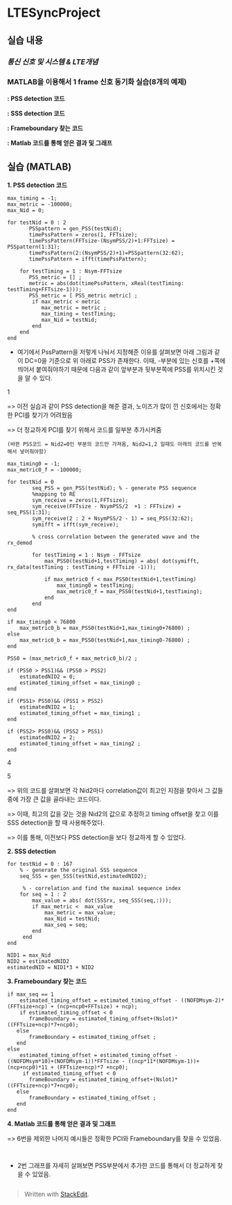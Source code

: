 # LTESyncProject
## 실습 내용
### ***통신 신호 및 시스템 & LTE개념***


### **MATLAB을 이용해서 1 frame 신호 동기화 실습(8개의 예제)**

**: PSS detection 코드**

**: SSS detection 코드**

**: Frameboundary 찾는 코드**

**: Matlab 코드를 통해 얻은 결과 및 그래프**




## 실습 (MATLAB)

**1. PSS detection 코드**
```
max_timing = -1;
max_metric = -100000;
max_Nid = 0;

for testNid = 0 : 2
       PSSpattern = gen_PSS(testNid);
       timePssPattern = zeros(1, FFTsize);
       timePssPattern(FFTsize-(NsymPSS/2)+1:FFTsize) = PSSpattern(1:31);  
       timePssPattern(2:(NsymPSS/2)+1)=PSSpattern(32:62);
       timePssPattern = ifft(timePssPattern);
    
    for testTiming = 1 : Nsym-FFTsize
       PSS_metric = [] ; 
       metric = abs(dot(timePssPattern, xReal(testTiming: testTiming+FFTsize-1)));
       PSS_metric = [ PSS_metric metric] ; 
        if max_metric < metric
           max_metric = metric ;
           max_timing = testTiming;
           max_Nid = testNid;
        end
    end 
end
```
+ 여기에서 PssPattern을 저렇게 나눠서 지정해준 이유를 살펴보면 아래 그림과 같이 DC=0을 기준으로 위 아래로 PSS가 존재한다. 이때, -부분에 있는 신호를 +쪽에 띄어서 붙여줘야하기 때문에 다음과 같이 앞부분과 뒷부분쪽에 PSS를 위치시킨 것을 알 수 있다.

![]()1



=> 이전 실습과 같이 PSS detection을 해준 결과, 노이즈가 많이 낀 신호에서는 정확한 PCI를 찾기가 어려웠음

=> 더 정교하게 PCI를 찾기 위해서 코드를 일부분 추가시켜줌

```
(바뀐 PSS코드 = Nid2=0인 부분의 코드만 가져옴, Nid2=1,2 일때도 아래의 코드를 반복해서 넣어줘야함)

max_timing0 = -1;
max_metric0_f = -100000;

for testNid = 0
        seq_PSS = gen_PSS(testNid); % - generate PSS sequence
        %mapping to RE
        sym_receive = zeros(1,FFTsize); 
        sym_receive(FFTsize - NsymPSS/2  +1 : FFTsize) = seq_PSS(1:31); 
        sym_receive(2 : 2 + NsymPSS/2 - 1) = seq_PSS(32:62);
        symifft = ifft(sym_receive);
        
        % cross correlation between the generated wave and the rx_demod
        
        for testTiming = 1 : Nsym - FFTsize
            max_PSS0(testNid+1,testTiming) = abs( dot(symifft, rx_data(testTiming : testTiming + FFTsize -1)));
            
            if max_metric0_f < max_PSS0(testNid+1,testTiming)
                max_timing0 = testTiming;
                max_metric0_f = max_PSS0(testNid+1,testTiming);
            end
        end      
end

if max_timing0 < 76800
    max_metric0_b = max_PSS0(testNid+1,max_timing0+76800) ;
else
    max_metric0_b = max_PSS0(testNid+1,max_timing0-76800) ;
end

PSS0 = (max_metric0_f + max_metric0_b)/2 ;
```

```
if (PSS0 > PSS1)&& (PSS0 > PSS2)
    estimatedNID2 = 0;
    estimated_timing_offset = max_timing0 ;
end

if (PSS1> PSS0)&& (PSS1 > PSS2)
    estimatedNID2 = 1;
    estimated_timing_offset = max_timing1 ;
end

if (PSS2> PSS0)&& (PSS2 > PSS1)
    estimatedNID2 = 2;
    estimated_timing_offset = max_timing2 ;
end
```

![]()4

![]()5

=> 위의 코드를 살펴보면 각 Nid2마다 correlation값이 최고인 지점을 찾아서 그 값들 중에 가장 큰 값을 골라내는 코드이다.

=> 이때, 최고의 값을 갖는 것을 Nid2의 값으로 추정하고 timing offset을 찾고 이를 SSS detection을 할 때 사용해주었다.

=> 이를 통해, 이전보다 PSS detection을 보다 정교하게 할 수 있었다.


**2. SSS detection**
```
for testNid = 0 : 167
    % - generate the original SSS sequence
    seq_SSS = gen_SSS(testNid,estimatedNID2);
    
     % - correlation and find the maximal sequence index
    for seq = 1 : 2
        max_value = abs( dot(SSSrx, seq_SSS(seq,:)));  
        if max_metric <  max_value
            max_metric = max_value;
            max_Nid = testNid;
            max_seq = seq;
        end
     end
end

NID1 = max_Nid
NID2 = estimatedNID2
estimatedNID = NID1*3 + NID2
```


**3. Frameboundary 찾는 코드**
```
if max_seq == 1
    estimated_timing_offset = estimated_timing_offset - ((NOFDMsym-2)*(FFTsize+ncp) + (ncp+ncp0+FFTsize) + ncp);
    if estimated_timing_offset < 0
       frameBoundary = estimated_timing_offset+(Nslot)*((FFTsize+ncp)*7+ncp0);
   else
       frameBoundary = estimated_timing_offset ;
   end
else
    estimated_timing_offset = estimated_timing_offset - ((NOFDMsym*10)+(NOFDMsym-1))*FFTsize - ((ncp*11*(NOFDMsym-1))+(ncp+ncp0)*11 + (FFTsize+ncp)*7 +ncp0);
     if estimated_timing_offset < 0
       frameBoundary = estimated_timing_offset+(Nslot)*((FFTsize+ncp)*7+ncp0);
   else
       frameBoundary = estimated_timing_offset ;
   end
end
```

**4. Matlab 코드를 통해 얻은 결과 및 그래프**

=> 6번을 제외한 나머지 예시들은 정확한 PCI와 Frameboundary를 찾을 수 있었음.

![]()

![]()


+ 2번 그래프를 자세히 살펴보면 PSS부분에서 추가한 코드를 통해서 더 정교하게 찾을 수 있었음.

![]()

> Written with [StackEdit](https://stackedit.io/).

